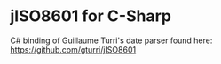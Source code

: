 # jISO8601 for C-Sharp

C# binding of Guillaume Turri's date parser found here: https://github.com/gturri/jISO8601
